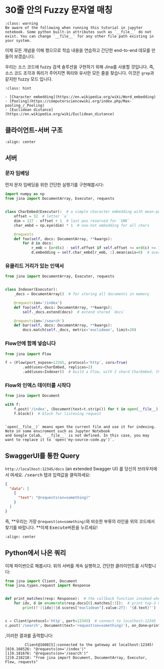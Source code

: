 # 30줄 안의 Fuzzy 문자열 매칭


````{admonition} Different behavior on Jupyter Notebook
:class: warning
Be aware of the following when running this tutorial in jupyter notebook. Some python built-in attributes such as `__file__` do not exist. You can change `__file__` for any other file path existing in your system.
````


이제 모든 개념을 이해 했으므로 학습 내용을 연습하고 간단한 end-to-end 데모를 만들어 보겠습니다.

우리는 소스 코드에 fuzzy 검색 솔루션을 구현하기 위해 Jina를 사용할 것입니다.
즉, 소스 코드 조각과 쿼리가 주어지면 쿼리와 유사한 모든 줄을 찾습니다. 이것은 `grep`과 같지만 fuzzy 모드 입니다.

````{admonition} Preliminaries
:class: hint

- [Character embedding](https://en.wikipedia.org/wiki/Word_embedding)
- [Pooling](https://computersciencewiki.org/index.php/Max-pooling_/_Pooling)
- [Euclidean distance](https://en.wikipedia.org/wiki/Euclidean_distance)
````

## 클라이언트-서버 구조

```{figure} ../../.github/2.0/simple-arch.svg
:align: center
```

## 서버

### 문자 임베딩

먼저 문자 임베딩을 위한 간단한 실행기를 구현해봅시다:

```python
import numpy as np
from jina import DocumentArray, Executor, requests


class CharEmbed(Executor):  # a simple character embedding with mean-pooling
    offset = 32  # letter `a`
    dim = 127 - offset + 1  # last pos reserved for `UNK`
    char_embd = np.eye(dim) * 1  # one-hot embedding for all chars

    @requests
    def foo(self, docs: DocumentArray, **kwargs):
        for d in docs:
            r_emb = [ord(c) - self.offset if self.offset <= ord(c) <= 127 else (self.dim - 1) for c in d.text]
            d.embedding = self.char_embd[r_emb, :].mean(axis=0)  # average pooling
```

### 유클리드 거리가 있는 인덱서

```python
from jina import DocumentArray, Executor, requests


class Indexer(Executor):
    _docs = DocumentArray()  # for storing all documents in memory

    @requests(on='/index')
    def foo(self, docs: DocumentArray, **kwargs):
        self._docs.extend(docs)  # extend stored `docs`

    @requests(on='/search')
    def bar(self, docs: DocumentArray, **kwargs):
        docs.match(self._docs, metric='euclidean', limit=20)

```

### Flow안에 함께 넣습니다

```python
from jina import Flow

f = (Flow(port_expose=12345, protocol='http', cors=True)
        .add(uses=CharEmbed, replicas=2)
        .add(uses=Indexer))  # build a Flow, with 2 shard CharEmbed, tho unnecessary

```

### Flow와 인덱스 데이터를 시작다

```python
from jina import Document

with f:
    f.post('/index', (Document(text=t.strip()) for t in open(__file__) if t.strip()))  # index all lines of _this_ file
    f.block()  # block for listening request
```

```{caution}

`open(__file__)` means open the current file and use it for indexing. Note in some enviroment such as Jupyter Notebook 
and Google Colab, `__file__` is not defined. In this case, you may want to replace it to `open('my-source-code.py')`. 
```

## SwaggerUI를 통한 Query

`http://localhost:12345/docs` (an extended Swagger UI) 를 당신의 브라우저에서 여세요. <kbd>/search</kbd> 탭과 입력값을 클릭하세요:

```json
{
  "data": [
    {
      "text": "@requests(on=something)"
    }
  ]
}
```

즉, **우리는 가장 `@request(on=something)`와 비슷한 부류의 라인을 위의 코드에서 찾기를 바랍니다. **이제 <kbd>Execute</kbd>버튼을 누르세요!

```{figure} ../../.github/swagger-ui-prettyprint1.gif
:align: center
```


## Python에서 나온 쿼리 

이제 파이썬으로 해봅시다. 위의 서버를 계속 실행하고, 간단한 클라이언트를 시작합니다:

```python
from jina import Client, Document
from jina.types.request import Response


def print_matches(resp: Response):  # the callback function invoked when task is done
    for idx, d in enumerate(resp.docs[0].matches[:3]):  # print top-3 matches
        print(f'[{idx}]{d.scores["euclidean"].value:2f}: "{d.text}"')


c = Client(protocol='http', port=12345)  # connect to localhost:12345
c.post('/search', Document(text='request(on=something)'), on_done=print_matches)
```

,이러한 결과를 출력합니다:

```text
         Client@1608[S]:connected to the gateway at localhost:12345!
[0]0.168526: "@requests(on='/index')"
[1]0.181676: "@requests(on='/search')"
[2]0.218218: "from jina import Document, DocumentArray, Executor, Flow, requests"
```

